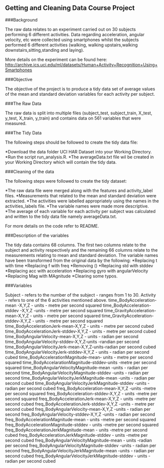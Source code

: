 ## Getting and Cleaning Data Course Project

###Background

The raw data relates to an experiment carried out on 30 subjects performing 6 different activities. Data regarding acceleration, angular velocity, etc were collected using smartphones
whilst the subjects performed 6 different activities (walking, walking upstairs,walking downstairs,sitting,standing and laying). 

More details on the experiment can be found here:
http://archive.ics.uci.edu/ml/datasets/Human+Activity+Recognition+Using+Smartphones

###Objective

The objective of the project is to produce a tidy data set of average values of the mean and standard deviation variables for each activity per subject.

###The Raw Data

The raw data is split into multiple files (subject_test, subject_train, X_test, y_test, X_train, y_train) and contains data on 561 variables that were measured.

###The Tidy Data

The following steps should be followed to create the tidy data file:

*Download the data folder UCI HAR Dataset into your Working Directory. 
*Run the script run_analysis.R.
*The averageData.txt file wil be created in your Working Directory which will contain the tidy data. 

###Cleaning of the data

The following steps were followed to create the tidy dataset:

*The raw data file were merged along with the features and activity_label files.
*Measurements that related to the mean and standard deviation were extracted. 
*The activities were labelled appropriately using the names in the activities_labels file. 
*The variable names were made more descriptive.
*The average of each variable for each activity per subject was calculated and written to the tidy data file namely averageData.txt.

For more details on the code refer to README. 

###Description of the variables

The tidy data contains 68 columns. 
The first two columns relate to the subject and activity respectively and the remaining 66 columns relate to the measurements relating to mean and standard deviation. 
The variable names have been transformed from the original data by the following:
*Replacing t with time
*Replacing f with freq
*Removing ()
*Replacing std with stddev
*Replacing acc with acceleration
*Replacing gyro with angularVelocity
*Replacing Mag with MAgnitude
*Clearing some typos.

###Variables

Subject - refers to the number of the subject - ranges from 1 to 30.
Activity - refers to one of the 6 activities mentioned above.
time_BodyAcceleration-mean -X,Y,Z - units - metre per second squared
time_BodyAcceleration-stddev -X,Y,Z -units - metre per second squared
time_GravityAcceleration-mean-X,Y,Z - units - metre per second squared
time_GravityAcceleration-stddev-X,Y,Z - units - metre per second squared
time_BodyAccelerationJerk-mean-X,Y,Z - units - metre per second cubed
time_BodyAccelerationJerk-stddev-X,Y,Z - units - metre per second cubed
time_BodyAngularVelocity-mean-X,Y,Z - units - radian per second
time_BodyAngularVelocity-stddev-X,Y,Z-units -randian per second
time_BodyAngularVelocityJerk-mean-X,Y,Z-units-radian per second cubed
time_BodyAngularVelocityJerk-stddev-X,Y,Z - units - radian per second cubed
time_BodyAccelerationMagnitude-mean- units - metre per second squared
time_BodyAccelarationMagnitude-stddev-units -metre per second squared
time_BodyAngularVelocityMagnitude-mean -units - radian per second
time_BodyAngularVelocityMagnitude-stddev -units - radian per second
time_BodyAngularVelocityJerkMagnitude-mean -units - radian per second cubed
time_BodyAngularVelocityJerkMagnitude-stddev -units - radian per second cubed
freq_BodyAcceleration-mean-X,Y,Z -units -metre per second squared
freq_BodyAcceleration-stddev-X,Y,Z - units -metre per second squared
freq_BodyAccelerationJerk-mean-X,Y,Z - units -metre per second cubed
freq_BodyAccelerationJerk-stddev-X,Y,Z -units - metre per second cubed
freq_BodyAngularVelocity-mean-X,Y,Z -units - radian per second
freq_BodyAngularVelocity-stddev-X,Y,Z -units - radian per second
freq_BodyAccelerationMagnitude-mean - units -metre per second squared
freq_BodyAccelerationMagnitude-stddev - units -metre per second squared
freq_BodyAccelerationJerkMagnitude-mean - units -metre per second cubed
freq_BodyAccelerationJerkMagnitude-stddev - units -metre per second cubed
freq_BodyAngularVelocityMagnitude-mean - units -radian per second
freq_BodyAngularVelocityMagnitude-stddev -units - radian per second
freq_BodyAngularVelocityJerkMagnitude-mean -units - radian per second cubed
freq_BodyAngularVelocityJerkMagnitude-stddev - units -radian per second cubed


 
 
